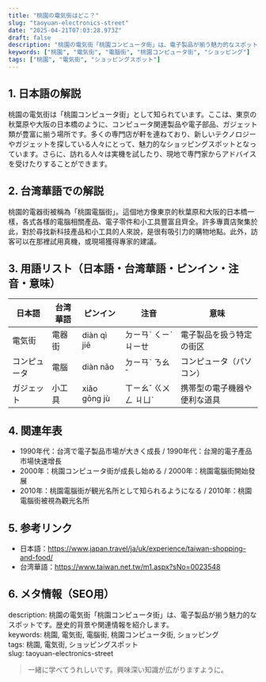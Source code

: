 ```yaml
---
title: "桃園の電気街はどこ？"
slug: "taoyuan-electronics-street"
date: "2025-04-21T07:03:28.973Z"
draft: false
description: "桃園の電気街「桃園コンピュータ街」は、電子製品が揃う魅力的なスポットです。歴史的背景や関連情報を紹介します。"
keywords: ["桃園", "電気街", "電腦街", "桃園コンピュータ街", "ショッピング"]
tags: ["桃園", "電気街", "ショッピングスポット"]
---
```


## 1. 日本語の解説  
桃園の電気街は「桃園コンピュータ街」として知られています。ここは、東京の秋葉原や大阪の日本橋のように、コンピュータ関連製品や電子部品、ガジェット類が豊富に揃う場所です。多くの専門店が軒を連ねており、新しいテクノロジーやガジェットを探している人々にとって、魅力的なショッピングスポットとなっています。さらに、訪れる人々は実機を試したり、現地で専門家からアドバイスを受けたりすることができます。

## 2. 台湾華語での解説  
桃園的電器街被稱為「桃園電腦街」。這個地方像東京的秋葉原和大阪的日本橋一樣，各式各樣的電腦相關產品、電子零件和小工具豐富且齊全。許多專賣店聚集於此，對於尋找新科技產品和小工具的人來說，是很有吸引力的購物地點。此外，訪客可以在那裡試用真機，或現場獲得專家的建議。

## 3. 用語リスト（日本語・台湾華語・ピンイン・注音・意味）  
| 日本語         | 台湾華語     | ピンイン        | 注音         | 意味                     |
|--------------|-----------|-------------|------------|------------------------|
| 電気街         | 電器街     | diàn qì jiē   | ㄉㄧㄢˋ ㄑㄧˋ ㄐㄧㄝ  | 電子製品を扱う特定の街区  |
| コンピュータ   | 電腦       | diàn nǎo      | ㄉㄧㄢˋ ㄋㄠˇ        | コンピュータ（パソコン）   |
| ガジェット     | 小工具     | xiǎo gōng jù | ㄒㄧㄠˇ ㄍㄨㄥ ㄐㄩˋ | 携帯型の電子機器や便利な道具  |

## 4. 関連年表  
- 1990年代：台湾で電子製品市場が大きく成長 / 1990年代：台灣的電子產品市場快速增長  
- 2000年：桃園コンピュータ街が成長し始める / 2000年：桃園電腦街開始發展  
- 2010年：桃園電腦街が観光名所として知られるようになる / 2010年：桃園電腦街被視為觀光名所  

## 5. 参考リンク  
- 日本語：https://www.japan.travel/ja/uk/experience/taiwan-shopping-and-food/ 
- 台湾華語：https://www.taiwan.net.tw/m1.aspx?sNo=0023548

## 6. メタ情報（SEO用）  
description: 桃園の電気街「桃園コンピュータ街」は、電子製品が揃う魅力的なスポットです。歴史的背景や関連情報を紹介します。  
keywords: 桃園, 電気街, 電腦街, 桃園コンピュータ街, ショッピング  
tags: 桃園, 電気街, ショッピングスポット  
slug: taoyuan-electronics-street

> 一緒に学べてうれしいです。興味深い知識が広がりますように。